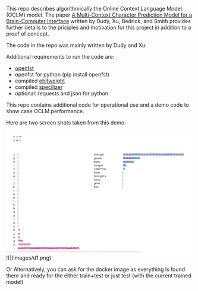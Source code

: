 This repo describes algorithmically the Online Context Language Model (OCLM) model. The paper [A Multi-Context Character Prediction Model for a Brain-Computer Interface](http://aclweb.org/anthology/W18-1210) written by Dudy, Xu, Bedrick, and Smith provides further details to the priciples and motivation for this project in addition to a proof of concept.

The code in the repo was mainly written by Dudy and Xu.

Additional requirements to run the code are:
  * [openfst](http://www.openfst.org/twiki/bin/view/FST/WebHome)
  * openfst for python (pip install openfst)
  * compiled [ebitweight](https://github.com/shiranD/ebitweight)
  * compiled [specilizer](https://github.com/shiranD/specializer)
  * optional: requests and json for python

This repo contains additional code for operational use and a demo code to show case OCLM performance.

Here are two screen shots taken from this demo:

<img src="images/d1.png" width="500" >
![](images/d1.png)


Or Alternatively, you can ask for the docker image as everything is found there and ready for the either train+test or just test (with the current trained model)

